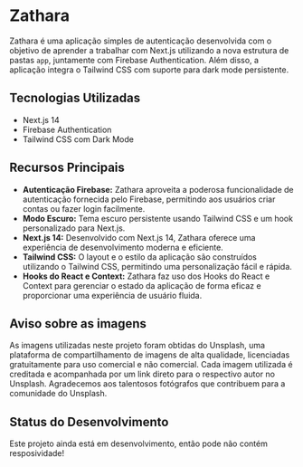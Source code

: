 # Zathara

Zathara é uma aplicação simples de autenticação desenvolvida com o objetivo de aprender a trabalhar com Next.js utilizando a nova estrutura de pastas `app`, juntamente com Firebase Authentication. Além disso, a aplicação integra o Tailwind CSS com suporte para dark mode persistente.

## Tecnologias Utilizadas

- Next.js 14
- Firebase Authentication
- Tailwind CSS com Dark Mode

## Recursos Principais

- **Autenticação Firebase:** Zathara aproveita a poderosa funcionalidade de autenticação fornecida pelo Firebase, permitindo aos usuários criar contas ou fazer login facilmente.
- **Modo Escuro:** Tema escuro persistente usando Tailwind CSS e um hook personalizado para Next.js.
- **Next.js 14:** Desenvolvido com Next.js 14, Zathara oferece uma experiência de desenvolvimento moderna e eficiente.
- **Tailwind CSS:** O layout e o estilo da aplicação são construídos utilizando o Tailwind CSS, permitindo uma personalização fácil e rápida.
- **Hooks do React e Context:** Zathara faz uso dos Hooks do React e Context para gerenciar o estado da aplicação de forma eficaz e proporcionar uma experiência de usuário fluida.

## Aviso sobre as imagens

As imagens utilizadas neste projeto foram obtidas do Unsplash, uma plataforma de compartilhamento de imagens de alta qualidade, licenciadas gratuitamente para uso comercial e não comercial. Cada imagem utilizada é creditada e acompanhada por um link direto para o respectivo autor no Unsplash. Agradecemos aos talentosos fotógrafos que contribuem para a comunidade do Unsplash.

## Status do Desenvolvimento

Este projeto ainda está em desenvolvimento, então pode não contém resposividade!
